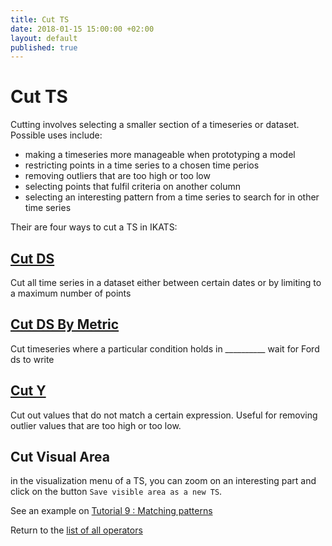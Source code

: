```yaml
---
title: Cut TS
date: 2018-01-15 15:00:00 +02:00
layout: default
published: true
---
```

# Cut TS

Cutting involves selecting a smaller section of a timeseries or dataset. Possible uses include:
- making a timeseries more manageable when prototyping a model
- restricting points in a time series to a chosen time perios
- removing outliers that are too high or too low
- selecting points that fulfil criteria on another column
- selecting an interesting pattern from a time series to search for in other time series


Their are four ways to cut a TS in IKATS:

## [Cut DS](doc_operator_cut.md)
Cut all time series in a dataset either between certain dates or by limiting to a maximum number of points

## [Cut DS By Metric](doc_operator_cutbymetric.md)
Cut timeseries where a particular condition holds in __________ wait for Ford ds to write

## [Cut Y](doc_operator_cutY.md)
Cut out values that do not match a certain expression. Useful for removing outlier values that are too high or too low.

## Cut Visual Area

in the visualization menu of a TS, you can zoom on an interesting part and click on the button `Save visible area as a new TS`.

See an example on [Tutorial 9 : Matching patterns](/doc/tutorials/tuto_matching_pattern.html)


Return to the [list of all operators](/operators.html)
